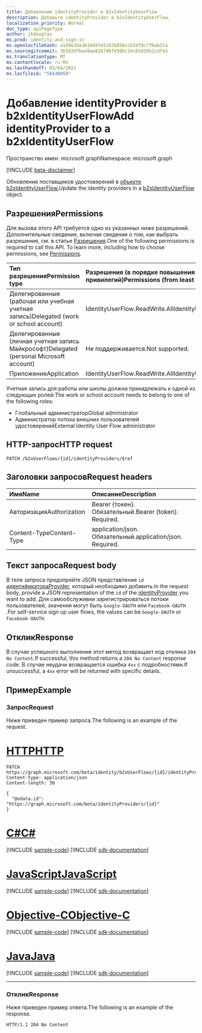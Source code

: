 ```yaml
---
title: Добавление identityProvider в b2xIdentityUserFlow
description: Добавьте identityProvider в b2xIdentityUserFlow.
localization_priority: Normal
doc_type: apiPageType
author: jkdouglas
ms.prod: identity-and-sign-in
ms.openlocfilehash: a1d9e3da3610497e5cb7b85bccb34fdc7f0ab21a
ms.sourcegitcommit: 3b583d7baa9ae81b796fd30bc24c65d26b2cdf43
ms.translationtype: MT
ms.contentlocale: ru-RU
ms.lasthandoff: 03/04/2021
ms.locfileid: "50438059"
---
```

# <a name="add-identityprovider-to-a-b2xidentityuserflow"></a><span data-ttu-id="546ed-103">Добавление identityProvider в b2xIdentityUserFlow</span><span class="sxs-lookup"><span data-stu-id="546ed-103">Add identityProvider to a b2xIdentityUserFlow</span></span>

<span data-ttu-id="546ed-104">Пространство имен: microsoft.graph</span><span class="sxs-lookup"><span data-stu-id="546ed-104">Namespace: microsoft.graph</span></span>

[!INCLUDE [beta-disclaimer](../../includes/beta-disclaimer.md)]

<span data-ttu-id="546ed-105">Обновление поставщиков удостоверений в [объекте b2xIdentityUserFlow.](../resources/b2xidentityuserflow.md)</span><span class="sxs-lookup"><span data-stu-id="546ed-105">Update the identity providers in a [b2xIdentityUserFlow](../resources/b2xidentityuserflow.md) object.</span></span>

## <a name="permissions"></a><span data-ttu-id="546ed-106">Разрешения</span><span class="sxs-lookup"><span data-stu-id="546ed-106">Permissions</span></span>

<span data-ttu-id="546ed-p101">Для вызова этого API требуется одно из указанных ниже разрешений. Дополнительные сведения, включая сведения о том, как выбрать разрешения, см. в статье [Разрешения](/graph/permissions-reference).</span><span class="sxs-lookup"><span data-stu-id="546ed-p101">One of the following permissions is required to call this API. To learn more, including how to choose permissions, see [Permissions](/graph/permissions-reference).</span></span>

|<span data-ttu-id="546ed-109">Тип разрешения</span><span class="sxs-lookup"><span data-stu-id="546ed-109">Permission type</span></span>      | <span data-ttu-id="546ed-110">Разрешения (в порядке повышения привилегий)</span><span class="sxs-lookup"><span data-stu-id="546ed-110">Permissions (from least to most privileged)</span></span>              |
|:--------------------|:---------------------------------------------------------|
|<span data-ttu-id="546ed-111">Делегированные (рабочая или учебная учетная запись)</span><span class="sxs-lookup"><span data-stu-id="546ed-111">Delegated (work or school account)</span></span>|<span data-ttu-id="546ed-112">IdentityUserFlow.ReadWrite.All</span><span class="sxs-lookup"><span data-stu-id="546ed-112">IdentityUserFlow.ReadWrite.All</span></span>|
|<span data-ttu-id="546ed-113">Делегированные (личная учетная запись Майкрософт)</span><span class="sxs-lookup"><span data-stu-id="546ed-113">Delegated (personal Microsoft account)</span></span>| <span data-ttu-id="546ed-114">Не поддерживается.</span><span class="sxs-lookup"><span data-stu-id="546ed-114">Not supported.</span></span>|
|<span data-ttu-id="546ed-115">Приложение</span><span class="sxs-lookup"><span data-stu-id="546ed-115">Application</span></span>| <span data-ttu-id="546ed-116">IdentityUserFlow.ReadWrite.All</span><span class="sxs-lookup"><span data-stu-id="546ed-116">IdentityUserFlow.ReadWrite.All</span></span>|

<span data-ttu-id="546ed-117">Учетная запись для работы или школы должна принадлежать к одной из следующих ролей:</span><span class="sxs-lookup"><span data-stu-id="546ed-117">The work or school account needs to belong to one of the following roles:</span></span>

* <span data-ttu-id="546ed-118">Глобальный администратор</span><span class="sxs-lookup"><span data-stu-id="546ed-118">Global administrator</span></span>
* <span data-ttu-id="546ed-119">Администратор потока внешних пользователей удостоверений</span><span class="sxs-lookup"><span data-stu-id="546ed-119">External Identity User Flow administrator</span></span>

## <a name="http-request"></a><span data-ttu-id="546ed-120">HTTP-запрос</span><span class="sxs-lookup"><span data-stu-id="546ed-120">HTTP request</span></span>

<!-- { "blockType": "ignored" } -->

```http
PATCH /b2xUserFlows/{id}/identityProviders/$ref
```

## <a name="request-headers"></a><span data-ttu-id="546ed-121">Заголовки запросов</span><span class="sxs-lookup"><span data-stu-id="546ed-121">Request headers</span></span>

|<span data-ttu-id="546ed-122">Имя</span><span class="sxs-lookup"><span data-stu-id="546ed-122">Name</span></span>|<span data-ttu-id="546ed-123">Описание</span><span class="sxs-lookup"><span data-stu-id="546ed-123">Description</span></span>|
|:---------------|:----------|
|<span data-ttu-id="546ed-124">Авторизация</span><span class="sxs-lookup"><span data-stu-id="546ed-124">Authorization</span></span>|<span data-ttu-id="546ed-p102">Bearer {токен}. Обязательный.</span><span class="sxs-lookup"><span data-stu-id="546ed-p102">Bearer {token}. Required.</span></span>|
|<span data-ttu-id="546ed-127">Content-Type</span><span class="sxs-lookup"><span data-stu-id="546ed-127">Content-Type</span></span>|<span data-ttu-id="546ed-p103">application/json. Обязательный.</span><span class="sxs-lookup"><span data-stu-id="546ed-p103">application/json. Required.</span></span>|

## <a name="request-body"></a><span data-ttu-id="546ed-130">Текст запроса</span><span class="sxs-lookup"><span data-stu-id="546ed-130">Request body</span></span>

<span data-ttu-id="546ed-131">В теле запроса предопрейте JSON представление `id` [идентификатораProvider,](../resources/identityprovider.md) который необходимо добавить.</span><span class="sxs-lookup"><span data-stu-id="546ed-131">In the request body, provide a JSON representation of the `id` of the [identityProvider](../resources/identityprovider.md) you want to add.</span></span> <span data-ttu-id="546ed-132">Для самообслуживки зарегистрироваться потоки пользователей, значения могут быть `Google-OAUTH` или `Facebook-OAUTH` .</span><span class="sxs-lookup"><span data-stu-id="546ed-132">For self-service sign up user flows, the values can be `Google-OAUTH` or `Facebook-OAUTH`.</span></span>

## <a name="response"></a><span data-ttu-id="546ed-133">Отклик</span><span class="sxs-lookup"><span data-stu-id="546ed-133">Response</span></span>

<span data-ttu-id="546ed-134">В случае успешного выполнения этот метод возвращает код отклика `204 No Content`.</span><span class="sxs-lookup"><span data-stu-id="546ed-134">If successful, this method returns a `204 No Content` response code.</span></span> <span data-ttu-id="546ed-135">В случае неудачи возвращается ошибка `4xx` с подробностями.</span><span class="sxs-lookup"><span data-stu-id="546ed-135">If unsuccessful, a `4xx` error will be returned with specific details.</span></span>

## <a name="example"></a><span data-ttu-id="546ed-136">Пример</span><span class="sxs-lookup"><span data-stu-id="546ed-136">Example</span></span>

### <a name="request"></a><span data-ttu-id="546ed-137">Запрос</span><span class="sxs-lookup"><span data-stu-id="546ed-137">Request</span></span>

<span data-ttu-id="546ed-138">Ниже приведен пример запроса.</span><span class="sxs-lookup"><span data-stu-id="546ed-138">The following is an example of the request.</span></span>


# <a name="http"></a>[<span data-ttu-id="546ed-139">HTTP</span><span class="sxs-lookup"><span data-stu-id="546ed-139">HTTP</span></span>](#tab/http)
<!-- {
  "blockType": "request",
  "name": "update_b2xuserflows_identityprovider"
}
-->

``` http
PATCH https://graph.microsoft.com/beta/identity/b2xUserFlows/{id}/identityProviders/$ref
Content-type: application/json
Content-length: 30

{
  "@odata.id": "https://graph.microsoft.com/beta/identityProviders/{id}"
}
```
# <a name="c"></a>[<span data-ttu-id="546ed-140">C#</span><span class="sxs-lookup"><span data-stu-id="546ed-140">C#</span></span>](#tab/csharp)
[!INCLUDE [sample-code](../includes/snippets/csharp/update-b2xuserflows-identityprovider-csharp-snippets.md)]
[!INCLUDE [sdk-documentation](../includes/snippets/snippets-sdk-documentation-link.md)]

# <a name="javascript"></a>[<span data-ttu-id="546ed-141">JavaScript</span><span class="sxs-lookup"><span data-stu-id="546ed-141">JavaScript</span></span>](#tab/javascript)
[!INCLUDE [sample-code](../includes/snippets/javascript/update-b2xuserflows-identityprovider-javascript-snippets.md)]
[!INCLUDE [sdk-documentation](../includes/snippets/snippets-sdk-documentation-link.md)]

# <a name="objective-c"></a>[<span data-ttu-id="546ed-142">Objective-C</span><span class="sxs-lookup"><span data-stu-id="546ed-142">Objective-C</span></span>](#tab/objc)
[!INCLUDE [sample-code](../includes/snippets/objc/update-b2xuserflows-identityprovider-objc-snippets.md)]
[!INCLUDE [sdk-documentation](../includes/snippets/snippets-sdk-documentation-link.md)]

# <a name="java"></a>[<span data-ttu-id="546ed-143">Java</span><span class="sxs-lookup"><span data-stu-id="546ed-143">Java</span></span>](#tab/java)
[!INCLUDE [sample-code](../includes/snippets/java/update-b2xuserflows-identityprovider-java-snippets.md)]
[!INCLUDE [sdk-documentation](../includes/snippets/snippets-sdk-documentation-link.md)]

---


### <a name="response"></a><span data-ttu-id="546ed-144">Отклик</span><span class="sxs-lookup"><span data-stu-id="546ed-144">Response</span></span>

<span data-ttu-id="546ed-145">Ниже приведен пример ответа.</span><span class="sxs-lookup"><span data-stu-id="546ed-145">The following is an example of the response.</span></span>

<!-- {
  "blockType": "response",
  "truncated": true
} -->

```http
HTTP/1.1 204 No Content
```


